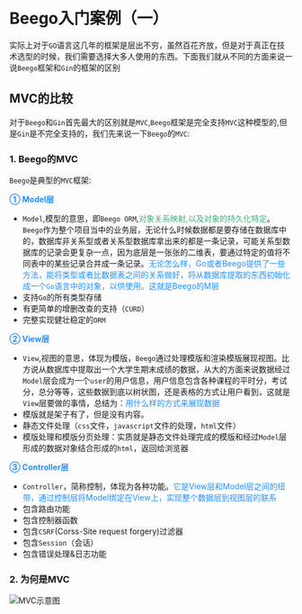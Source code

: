# Beego入门案例（一）

实际上对于`GO`语言这几年的框架是层出不穷，虽然百花齐放，但是对于真正在技术选型的时候，我们需要选择大多人使用的东西。下面我们就从不同的方面来说一说`Beego`框架和`Gin`的框架的区别

## MVC的比较
对于`Beego`和`Gin`首先最大的区别就是`MVC`,`Beego`框架是完全支持`MVC`这种模型的,但是`Gin`是不完全支持的，我们先来说一下`Beego`的`MVC`:

### 1. Beego的MVC
`Beego`是典型的`MVC`框架:

<font color=#1E90FF>**① Model层**</font>

+ `Model`,模型的意思，即`Beego ORM`,<font color=#3eaf7c>对象关系映射,以及对象的持久化特定</font>。`Beego`作为整个项目当中的业务层，无论什么时候数据都是要存储在数据库中的，数据库非关系型或者关系型数据库拿出来的都是一条记录，可能关系型数据库的记录会更复杂一点，因为底层是一张张的二维表，要通过特定的值将不同表中的某些记录合并成一条记录。<font color=#1E90FF>无论怎么样，Go或者Beego提供了一些方法，能将类型或者比数据表之间的关系做好，将从数据库提取的东西初始化成一个`Go`语言中的对象，以供使用。这就是Beego的M层</font>
+ 支持`Go`的所有类型存储
+ 有更简单的增删改查的支持（`CURD`）
+ 完整实现健壮稳定的`ORM`

<font color=#1E90FF>**② View层**</font>

+ `View`,视图的意思，体现为模版，`Beego`通过处理模版和渲染模版展现视图。比方说从数据库中提取出一个大学生期末成绩的数据，从大的方面来说数据经过`Model`层会成为一个`user`的用户信息，用户信息包含各种课程的平时分，考试分，总分等等，这些数据到底以树状图，还是表格的方式让用户看到，这就是`View`层要做的事情，总结为：<font color=#1E90FF>用什么样的方式来展现数据</font>
+ 模版就是架子有了，但是没有内容。
+ 静态文件处理（`css`文件，`javascript`文件的处理，`html`文件）
+ 模版处理和模版分页处理：实质就是静态文件处理完成的模版和经过`Model`层形成的数据对象结合形成的`html`，返回给浏览器

<font color=#1E90FF>**③ Controller层**</font>

+ `Controller`，简称控制，体现为各种功能。<font color=#1E90FF>它是View层和Model层之间的纽带，通过控制层将Model绑定在View上，实现整个数据层到视图层的联系</font>
+ 包含路由功能
+ 包含控制器函数
+ 包含`CSRF`(Corss-Site request forgery)过滤器
+ 包含`Session`（会话）
+ 包含错误处理&日志功能

### 2. 为何是MVC

<img :src="$withBase('/beego_one_mvc.png')" alt="MVC示意图">
